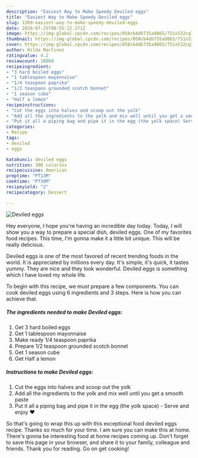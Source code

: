 ```yaml
---
description: "Easiest Way to Make Speedy Deviled eggs"
title: "Easiest Way to Make Speedy Deviled eggs"
slug: 1269-easiest-way-to-make-speedy-deviled-eggs
date: 2020-07-25T08:55:22.271Z
image: https://img-global.cpcdn.com/recipes/058cb4db735a9865/751x532cq70/deviled-eggs-recipe-main-photo.jpg
thumbnail: https://img-global.cpcdn.com/recipes/058cb4db735a9865/751x532cq70/deviled-eggs-recipe-main-photo.jpg
cover: https://img-global.cpcdn.com/recipes/058cb4db735a9865/751x532cq70/deviled-eggs-recipe-main-photo.jpg
author: Hilda Martinez
ratingvalue: 4.2
reviewcount: 18860
recipeingredient:
- "3 hard boiled eggs"
- "1 tablespoon mayonnaise"
- "1/4 teaspoon paprika"
- "1/2 teaspoon grounded scotch bonnet"
- "1 season cube"
- "Half a lemon"
recipeinstructions:
- "Cut the eggs into halves and scoop out the yolk"
- "Add all the ingredients to the yolk and mix well until you get a smooth paste"
- "Put it all a piping bag and pipe it in the egg (the yolk space) Serve and enjoy ❤️"
categories:
- Recipe
tags:
- deviled
- eggs

katakunci: deviled eggs 
nutrition: 300 calories
recipecuisine: American
preptime: "PT13M"
cooktime: "PT30M"
recipeyield: "2"
recipecategory: Dessert

---
```



![Deviled eggs](https://img-global.cpcdn.com/recipes/058cb4db735a9865/751x532cq70/deviled-eggs-recipe-main-photo.jpg)

Hey everyone, I hope you're having an incredible day today. Today, I will show you a way to prepare a special dish, deviled eggs. One of my favorites food recipes. This time, I'm gonna make it a little bit unique. This will be really delicious.



Deviled eggs is one of the most favored of recent trending foods in the world. It is appreciated by millions every day. It's simple, it's quick, it tastes yummy. They are nice and they look wonderful. Deviled eggs is something which I have loved my whole life.


To begin with this recipe, we must prepare a few components. You can cook deviled eggs using 6 ingredients and 3 steps. Here is how you can achieve that.

<!--inarticleads1-->

##### The ingredients needed to make Deviled eggs:

1. Get 3 hard boiled eggs
1. Get 1 tablespoon mayonnaise
1. Make ready 1/4 teaspoon paprika
1. Prepare 1/2 teaspoon grounded scotch bonnet
1. Get 1 season cube
1. Get Half a lemon




<!--inarticleads2-->

##### Instructions to make Deviled eggs:

1. Cut the eggs into halves and scoop out the yolk
1. Add all the ingredients to the yolk and mix well until you get a smooth paste
1. Put it all a piping bag and pipe it in the egg (the yolk space) - Serve and enjoy ❤️




So that's going to wrap this up with this exceptional food deviled eggs recipe. Thanks so much for your time. I am sure you can make this at home. There's gonna be interesting food at home recipes coming up. Don't forget to save this page in your browser, and share it to your family, colleague and friends. Thank you for reading. Go on get cooking!
